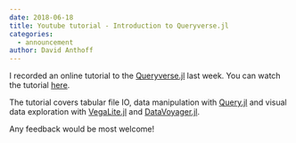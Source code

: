 ```yaml
---
date: 2018-06-18
title: Youtube tutorial - Introduction to Queryverse.jl
categories:
  - announcement
author: David Anthoff
---
```

I recorded an online tutorial to the [Queryverse.jl](https://github.com/davidanthoff/Queryverse.jl) last week. You can watch the tutorial [here](https://www.youtube.com/watch?v=OFPNph-WxLM).

The tutorial covers tabular file IO, data manipulation with [Query.jl](https://github.com/davidanthoff/Query.jl) and visual data exploration with [VegaLite.jl](https://github.com/fredo-dedup/VegaLite.jl) and [DataVoyager.jl](https://github.com/davidanthoff/DataVoyager.jl).

Any feedback would be most welcome!
